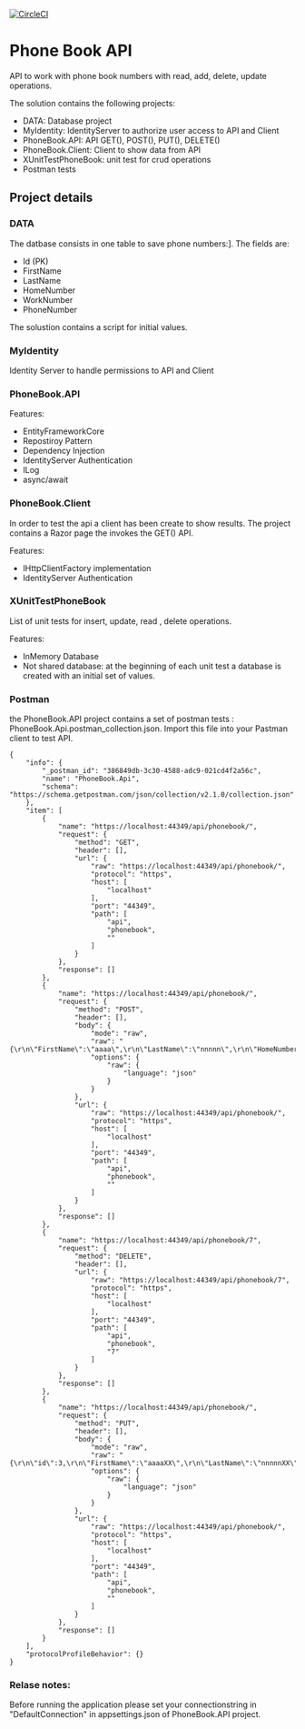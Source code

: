 [![CircleCI](https://circleci.com/gh/skepee/PhoneBook.Api/tree/master.svg?style=svg)](https://circleci.com/gh/skepee/PhoneBook.Api/tree/master)

# Phone Book API

API to work with phone book numbers with read, add, delete, update operations.

The solution contains the following projects:

* DATA: Database project
* MyIdentity: IdentityServer to authorize user access to API and Client
* PhoneBook.API: API GET(), POST(), PUT(), DELETE()
* PhoneBook.Client: Client to show data from API
* XUnitTestPhoneBook: unit test for crud operations 
* Postman tests


## Project details

### DATA

The datbase consists in one table to save phone numbers:]. The fields are:

* Id (PK)
* FirstName
* LastName
* HomeNumber
* WorkNumber
* PhoneNumber

The solustion contains a script for initial values.


### MyIdentity 
 Identity Server to handle permissions to API and Client

 
### PhoneBook.API
Features:
* EntityFrameworkCore
* Repostiroy Pattern
* Dependency Injection
* IdentityServer Authentication
* ILog
* async/await


### PhoneBook.Client
In order to test the api a client has been create to show results. The project contains a Razor page the invokes the GET() API.

Features:
* IHttpClientFactory implementation
* IdentityServer Authentication
 

### XUnitTestPhoneBook
List of unit tests for insert, update, read , delete operations.

Features: 
* InMemory Database
* Not shared database: at the beginning of each unit test a database is created with an initial set of values.


### Postman
the PhoneBook.API project contains a set of postman tests : PhoneBook.Api.postman_collection.json.
Import this file into your Pastman client to test API.


```
{
	"info": {
		"_postman_id": "386849db-3c30-4588-adc9-021cd4f2a56c",
		"name": "PhoneBook.Api",
		"schema": "https://schema.getpostman.com/json/collection/v2.1.0/collection.json"
	},
	"item": [
		{
			"name": "https://localhost:44349/api/phonebook/",
			"request": {
				"method": "GET",
				"header": [],
				"url": {
					"raw": "https://localhost:44349/api/phonebook/",
					"protocol": "https",
					"host": [
						"localhost"
					],
					"port": "44349",
					"path": [
						"api",
						"phonebook",
						""
					]
				}
			},
			"response": []
		},
		{
			"name": "https://localhost:44349/api/phonebook/",
			"request": {
				"method": "POST",
				"header": [],
				"body": {
					"mode": "raw",
					"raw": "{\r\n\"FirstName\":\"aaaa\",\r\n\"LastName\":\"nnnnn\",\r\n\"HomeNumber\":\"123456\",\r\n\"WorkNumber\":\"123457\",\r\n\"PhoneNumber\":\"123458\"\r\n}",
					"options": {
						"raw": {
							"language": "json"
						}
					}
				},
				"url": {
					"raw": "https://localhost:44349/api/phonebook/",
					"protocol": "https",
					"host": [
						"localhost"
					],
					"port": "44349",
					"path": [
						"api",
						"phonebook",
						""
					]
				}
			},
			"response": []
		},
		{
			"name": "https://localhost:44349/api/phonebook/7",
			"request": {
				"method": "DELETE",
				"header": [],
				"url": {
					"raw": "https://localhost:44349/api/phonebook/7",
					"protocol": "https",
					"host": [
						"localhost"
					],
					"port": "44349",
					"path": [
						"api",
						"phonebook",
						"7"
					]
				}
			},
			"response": []
		},
		{
			"name": "https://localhost:44349/api/phonebook/",
			"request": {
				"method": "PUT",
				"header": [],
				"body": {
					"mode": "raw",
					"raw": "{\r\n\"id\":3,\r\n\"FirstName\":\"aaaaXX\",\r\n\"LastName\":\"nnnnnXX\",\r\n\"HomeNumber\":\"123456XX\",\r\n\"WorkNumber\":\"123457XX\",\r\n\"PhoneNumber\":\"123458XX\"\r\n}",
					"options": {
						"raw": {
							"language": "json"
						}
					}
				},
				"url": {
					"raw": "https://localhost:44349/api/phonebook/",
					"protocol": "https",
					"host": [
						"localhost"
					],
					"port": "44349",
					"path": [
						"api",
						"phonebook",
						""
					]
				}
			},
			"response": []
		}
	],
	"protocolProfileBehavior": {}
}

```


### Relase notes:
Before running the application please set your connectionstring in "DefaultConnection" in appsettings.json of PhoneBook.API project.
